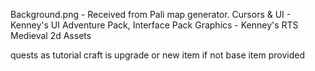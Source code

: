 Background.png - Received from Pali map generator.
Cursors & UI - Kenney's UI Adventure Pack, Interface Pack
Graphics - Kenney's RTS Medieval 2d Assets


quests as tutorial
craft is upgrade or new item if not base item provided
